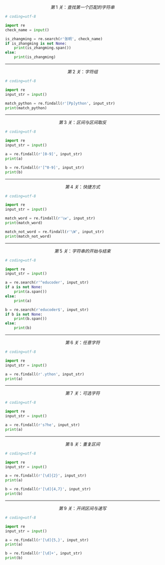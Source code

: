 $$ 第\;1\;关：查找第一个匹配的字符串 $$

```python
# coding=utf-8

import re
check_name = input()

is_zhangming = re.search(r'张明', check_name)
if is_zhangming is not None:
    print(is_zhangming.span())
else:
    print(is_zhangming)
```

---

$$ 第\;2\;关：字符组 $$

```python
# coding=utf-8

import re
input_str = input()

match_python = re.findall(r'[Pp]ython', input_str)
print(match_python)
```

---

$$ 第\;3\;关：区间与区间取反 $$

```python
# coding=utf-8

import re
input_str = input()

a = re.findall(r'[0-9]', input_str)
print(a)

b = re.findall(r'[^0-9]', input_str)
print(b)
```

---

$$ 第\;4\;关：快捷方式 $$

```python
# coding=utf-8

import re
input_str = input()

match_word = re.findall(r'\w', input_str)
print(match_word)

match_not_word = re.findall(r'\W', input_str)
print(match_not_word)
```

---

$$ 第\;5\;关：字符串的开始与结束 $$

```python
# coding=utf-8

import re
input_str = input()

a = re.search(r'^educoder', input_str)
if a is not None:
    print(a.span())
else:
    print(a)

b = re.search(r'educoder$', input_str)
if b is not None:
    print(b.span())
else:
    print(b)
```

---

$$ 第\;6\;关：任意字符 $$

```python
# coding=utf-8

import re
input_str = input()

a = re.findall(r'.ython', input_str)
print(a)
```

---

$$ 第\;7\;关：可选字符 $$

```python
# coding=utf-8

import re
input_str = input()

a = re.findall(r's?he', input_str)
print(a)
```

---

$$ 第\;8\;关：重复区间 $$

```python
# coding=utf-8

import re
input_str = input()

a = re.findall(r'[\d]{2}', input_str)
print(a)

b = re.findall(r'[\d]{4,7}', input_str)
print(b)
```

---

$$ 第\;9\;关：开闭区间与速写 $$

```python
# coding=utf-8

import re
input_str = input()

a = re.findall(r'[\d]{5,}', input_str)
print(a)

b = re.findall(r'[\d]+', input_str)
print(b)
```